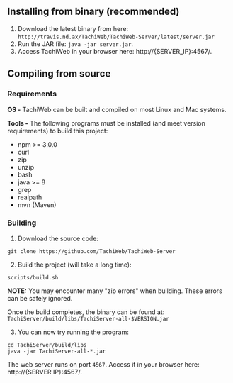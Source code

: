## Installing from binary (recommended)
1. Download the latest binary from here: `http://travis.nd.ax/TachiWeb/TachiWeb-Server/latest/server.jar`
2. Run the JAR file: `java -jar server.jar`.
3. Access TachiWeb in your browser here: http://{SERVER_IP}:4567/.

## Compiling from source

### Requirements

**OS -** TachiWeb can be built and compiled on most Linux and Mac systems.

**Tools -** The following programs must be installed (and meet version requirements) to build this project:
- npm >= 3.0.0
- curl
- zip
- unzip
- bash
- java >= 8
- grep
- realpath
- mvn (Maven)

### Building
1. Download the source code:
```
git clone https://github.com/TachiWeb/TachiWeb-Server
```
2. Build the project (will take a long time):
```
scripts/build.sh
```
**NOTE:** You may encounter many "zip errors" when building. These errors can be safely ignored.

Once the build completes, the binary can be found at: `TachiServer/build/libs/TachiServer-all-$VERSION.jar`

3. You can now try running the program:
```
cd TachiServer/build/libs
java -jar TachiServer-all-*.jar
```
The web server runs on port `4567`. Access it in your browser here: http://{SERVER IP}:4567/.
